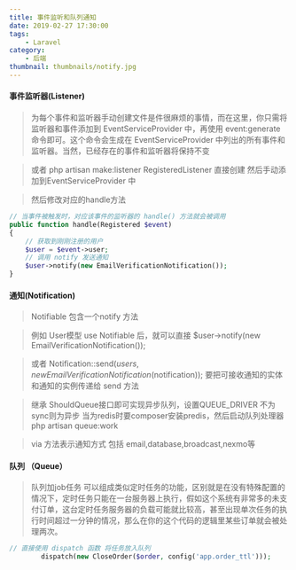 ```yaml
---
title: 事件监听和队列通知
date: 2019-02-27 17:30:00
tags:
    - Laravel
category:
    - 后端
thumbnail: thumbnails/notify.jpg        
---
```

#### 事件监听器(Listener) 
> 为每个事件和监听器手动创建文件是件很麻烦的事情，而在这里，你只需将监听器和事件添加到 EventServiceProvider 中，再使用 event:generate 命令即可。这个命令会生成在 EventServiceProvider 中列出的所有事件和监听器。当然，已经存在的事件和监听器将保持不变

> 或者 php artisan make:listener RegisteredListener 直接创建 然后手动添加到EventServiceProvider 中

> 然后修改对应的handle方法

```php
// 当事件被触发时，对应该事件的监听器的 handle() 方法就会被调用
public function handle(Registered $event)
{
    // 获取到刚刚注册的用户
    $user = $event->user;
    // 调用 notify 发送通知
    $user->notify(new EmailVerificationNotification());
}
```
<!-- more -->
####  通知(Notification)

> Notifiable 包含一个notify 方法

> 例如 User模型 use Notifiable 后，就可以直接 $user->notify(new EmailVerificationNotification());

> 或者 Notification::send($users, new EmailVerificationNotification($notification));
要把可接收通知的实体和通知的实例传递给 send 方法

> 继承 ShouldQueue接口即可实现异步队列，设置QUEUE_DRIVER 不为sync则为异步
 当为redis时要composer安装predis，然后启动队列处理器 php artisan queue:work
 
> via 方法表示通知方式 包括 email,database,broadcast,nexmo等

#### 队列 （Queue）
> 队列加job任务 可以组成类似定时任务的功能，区别就是在没有特殊配置的情况下，定时任务只能在一台服务器上执行，假如这个系统有非常多的未支付订单，这台定时任务服务器的负载可能就比较高，甚至出现单次任务的执行时间超过一分钟的情况，那么在你的这个代码的逻辑里某些订单就会被处理两次。

```php
// 直接使用 dispatch 函数 将任务放入队列
        dispatch(new CloseOrder($order, config('app.order_ttl')));
```